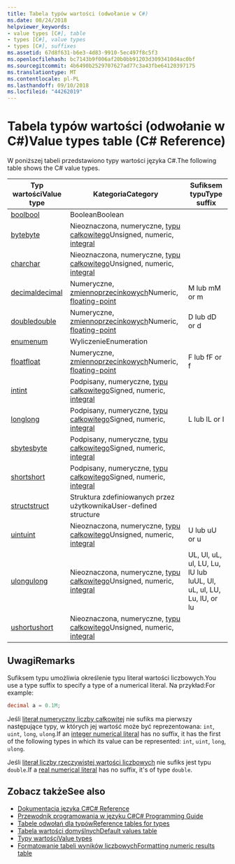 ```yaml
---
title: Tabela typów wartości (odwołanie w C#)
ms.date: 08/24/2018
helpviewer_keywords:
- value types [C#], table
- types [C#], value types
- types [C#], suffixes
ms.assetid: 67d8f631-b6e3-4d83-9910-5ec497f8c5f3
ms.openlocfilehash: bc7143b9f006af20b0bb91203d3093410d4ac0bf
ms.sourcegitcommit: 4b6490b2529707627ad77c3a43fbe64120397175
ms.translationtype: MT
ms.contentlocale: pl-PL
ms.lasthandoff: 09/10/2018
ms.locfileid: "44262019"
---
```

# <a name="value-types-table-c-reference"></a><span data-ttu-id="068bf-102">Tabela typów wartości (odwołanie w C#)</span><span class="sxs-lookup"><span data-stu-id="068bf-102">Value types table (C# Reference)</span></span>

<span data-ttu-id="068bf-103">W poniższej tabeli przedstawiono typy wartości języka C#.</span><span class="sxs-lookup"><span data-stu-id="068bf-103">The following table shows the C# value types.</span></span>  
  
|<span data-ttu-id="068bf-104">Typ wartości</span><span class="sxs-lookup"><span data-stu-id="068bf-104">Value type</span></span>|<span data-ttu-id="068bf-105">Kategoria</span><span class="sxs-lookup"><span data-stu-id="068bf-105">Category</span></span>|<span data-ttu-id="068bf-106">Sufiksem typu</span><span class="sxs-lookup"><span data-stu-id="068bf-106">Type suffix</span></span>|  
|----------------|--------------|-----------------|  
|[<span data-ttu-id="068bf-107">bool</span><span class="sxs-lookup"><span data-stu-id="068bf-107">bool</span></span>](bool.md)|<span data-ttu-id="068bf-108">Boolean</span><span class="sxs-lookup"><span data-stu-id="068bf-108">Boolean</span></span>||  
|[<span data-ttu-id="068bf-109">byte</span><span class="sxs-lookup"><span data-stu-id="068bf-109">byte</span></span>](byte.md)|<span data-ttu-id="068bf-110">Nieoznaczona, numeryczne, [typu całkowitego](integral-types-table.md)</span><span class="sxs-lookup"><span data-stu-id="068bf-110">Unsigned, numeric, [integral](integral-types-table.md)</span></span>||  
|[<span data-ttu-id="068bf-111">char</span><span class="sxs-lookup"><span data-stu-id="068bf-111">char</span></span>](char.md)|<span data-ttu-id="068bf-112">Nieoznaczona, numeryczne, [typu całkowitego](integral-types-table.md)</span><span class="sxs-lookup"><span data-stu-id="068bf-112">Unsigned, numeric, [integral](integral-types-table.md)</span></span>||  
|[<span data-ttu-id="068bf-113">decimal</span><span class="sxs-lookup"><span data-stu-id="068bf-113">decimal</span></span>](decimal.md)|<span data-ttu-id="068bf-114">Numeryczne, [zmiennoprzecinkowych](floating-point-types-table.md)</span><span class="sxs-lookup"><span data-stu-id="068bf-114">Numeric, [floating-point](floating-point-types-table.md)</span></span>|<span data-ttu-id="068bf-115">M lub m</span><span class="sxs-lookup"><span data-stu-id="068bf-115">M or m</span></span>|  
|[<span data-ttu-id="068bf-116">double</span><span class="sxs-lookup"><span data-stu-id="068bf-116">double</span></span>](double.md)|<span data-ttu-id="068bf-117">Numeryczne, [zmiennoprzecinkowych](floating-point-types-table.md)</span><span class="sxs-lookup"><span data-stu-id="068bf-117">Numeric, [floating-point](floating-point-types-table.md)</span></span>|<span data-ttu-id="068bf-118">D lub d</span><span class="sxs-lookup"><span data-stu-id="068bf-118">D or d</span></span>|  
|[<span data-ttu-id="068bf-119">enum</span><span class="sxs-lookup"><span data-stu-id="068bf-119">enum</span></span>](enum.md)|<span data-ttu-id="068bf-120">Wyliczenie</span><span class="sxs-lookup"><span data-stu-id="068bf-120">Enumeration</span></span>||  
|[<span data-ttu-id="068bf-121">float</span><span class="sxs-lookup"><span data-stu-id="068bf-121">float</span></span>](float.md)|<span data-ttu-id="068bf-122">Numeryczne, [zmiennoprzecinkowych](floating-point-types-table.md)</span><span class="sxs-lookup"><span data-stu-id="068bf-122">Numeric, [floating-point](floating-point-types-table.md)</span></span>|<span data-ttu-id="068bf-123">F lub f</span><span class="sxs-lookup"><span data-stu-id="068bf-123">F or f</span></span>|  
|[<span data-ttu-id="068bf-124">int</span><span class="sxs-lookup"><span data-stu-id="068bf-124">int</span></span>](int.md)|<span data-ttu-id="068bf-125">Podpisany, numeryczne, [typu całkowitego](integral-types-table.md)</span><span class="sxs-lookup"><span data-stu-id="068bf-125">Signed, numeric, [integral](integral-types-table.md)</span></span>||  
|[<span data-ttu-id="068bf-126">long</span><span class="sxs-lookup"><span data-stu-id="068bf-126">long</span></span>](long.md)|<span data-ttu-id="068bf-127">Podpisany, numeryczne, [typu całkowitego](integral-types-table.md)</span><span class="sxs-lookup"><span data-stu-id="068bf-127">Signed, numeric, [integral](integral-types-table.md)</span></span>|<span data-ttu-id="068bf-128">L lub l</span><span class="sxs-lookup"><span data-stu-id="068bf-128">L or l</span></span>|  
|[<span data-ttu-id="068bf-129">sbyte</span><span class="sxs-lookup"><span data-stu-id="068bf-129">sbyte</span></span>](sbyte.md)|<span data-ttu-id="068bf-130">Podpisany, numeryczne, [typu całkowitego](integral-types-table.md)</span><span class="sxs-lookup"><span data-stu-id="068bf-130">Signed, numeric, [integral](integral-types-table.md)</span></span>||  
|[<span data-ttu-id="068bf-131">short</span><span class="sxs-lookup"><span data-stu-id="068bf-131">short</span></span>](short.md)|<span data-ttu-id="068bf-132">Podpisany, numeryczne, [typu całkowitego](integral-types-table.md)</span><span class="sxs-lookup"><span data-stu-id="068bf-132">Signed, numeric, [integral](integral-types-table.md)</span></span>||  
|[<span data-ttu-id="068bf-133">struct</span><span class="sxs-lookup"><span data-stu-id="068bf-133">struct</span></span>](struct.md)|<span data-ttu-id="068bf-134">Struktura zdefiniowanych przez użytkownika</span><span class="sxs-lookup"><span data-stu-id="068bf-134">User-defined structure</span></span>||  
|[<span data-ttu-id="068bf-135">uint</span><span class="sxs-lookup"><span data-stu-id="068bf-135">uint</span></span>](uint.md)|<span data-ttu-id="068bf-136">Nieoznaczona, numeryczne, [typu całkowitego](integral-types-table.md)</span><span class="sxs-lookup"><span data-stu-id="068bf-136">Unsigned, numeric, [integral](integral-types-table.md)</span></span>|<span data-ttu-id="068bf-137">U lub u</span><span class="sxs-lookup"><span data-stu-id="068bf-137">U or u</span></span>|  
|[<span data-ttu-id="068bf-138">ulong</span><span class="sxs-lookup"><span data-stu-id="068bf-138">ulong</span></span>](ulong.md)|<span data-ttu-id="068bf-139">Nieoznaczona, numeryczne, [typu całkowitego](integral-types-table.md)</span><span class="sxs-lookup"><span data-stu-id="068bf-139">Unsigned, numeric, [integral](integral-types-table.md)</span></span>|<span data-ttu-id="068bf-140">UL, Ul, uL, ul, LU, Lu, lU lub lu</span><span class="sxs-lookup"><span data-stu-id="068bf-140">UL, Ul, uL, ul, LU, Lu, lU, or lu</span></span>|  
|[<span data-ttu-id="068bf-141">ushort</span><span class="sxs-lookup"><span data-stu-id="068bf-141">ushort</span></span>](ushort.md)|<span data-ttu-id="068bf-142">Nieoznaczona, numeryczne, [typu całkowitego](integral-types-table.md)</span><span class="sxs-lookup"><span data-stu-id="068bf-142">Unsigned, numeric, [integral](integral-types-table.md)</span></span>||  

## <a name="remarks"></a><span data-ttu-id="068bf-143">Uwagi</span><span class="sxs-lookup"><span data-stu-id="068bf-143">Remarks</span></span>

<span data-ttu-id="068bf-144">Sufiksem typu umożliwia określenie typu literał wartości liczbowych.</span><span class="sxs-lookup"><span data-stu-id="068bf-144">You use a type suffix to specify a type of a numerical literal.</span></span> <span data-ttu-id="068bf-145">Na przykład:</span><span class="sxs-lookup"><span data-stu-id="068bf-145">For example:</span></span>

```csharp
decimal a = 0.1M;
```

<span data-ttu-id="068bf-146">Jeśli [literał numeryczny liczby całkowitej](/dotnet/csharp/language-reference/language-specification/lexical-structure#integer-literals) nie sufiks ma pierwszy następujące typy, w których jej wartość może być reprezentowana: `int`, `uint`, `long`, `ulong`.</span><span class="sxs-lookup"><span data-stu-id="068bf-146">If an [integer numerical literal](/dotnet/csharp/language-reference/language-specification/lexical-structure#integer-literals) has no suffix, it has the first of the following types in which its value can be represented: `int`, `uint`, `long`, `ulong`.</span></span>

<span data-ttu-id="068bf-147">Jeśli [literał liczby rzeczywistej wartości liczbowych](/dotnet/csharp/language-reference/language-specification/lexical-structure#real-literals) nie sufiks jest typu `double`.</span><span class="sxs-lookup"><span data-stu-id="068bf-147">If a [real numerical literal](/dotnet/csharp/language-reference/language-specification/lexical-structure#real-literals) has no suffix, it's of type `double`.</span></span>

## <a name="see-also"></a><span data-ttu-id="068bf-148">Zobacz także</span><span class="sxs-lookup"><span data-stu-id="068bf-148">See also</span></span>

- [<span data-ttu-id="068bf-149">Dokumentacja języka C#</span><span class="sxs-lookup"><span data-stu-id="068bf-149">C# Reference</span></span>](../index.md)
- [<span data-ttu-id="068bf-150">Przewodnik programowania w języku C#</span><span class="sxs-lookup"><span data-stu-id="068bf-150">C# Programming Guide</span></span>](../../programming-guide/index.md)
- [<span data-ttu-id="068bf-151">Tabele odwołań dla typów</span><span class="sxs-lookup"><span data-stu-id="068bf-151">Reference tables for types</span></span>](reference-tables-for-types.md)
- [<span data-ttu-id="068bf-152">Tabela wartości domyślnych</span><span class="sxs-lookup"><span data-stu-id="068bf-152">Default values table</span></span>](default-values-table.md)
- [<span data-ttu-id="068bf-153">Typy wartości</span><span class="sxs-lookup"><span data-stu-id="068bf-153">Value types</span></span>](value-types.md)
- [<span data-ttu-id="068bf-154">Formatowanie tabeli wyników liczbowych</span><span class="sxs-lookup"><span data-stu-id="068bf-154">Formatting numeric results table</span></span>](formatting-numeric-results-table.md)
